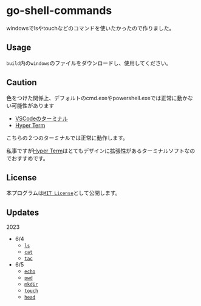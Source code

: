 # go-shell-commands

windowsでlsやtouchなどのコマンドを使いたかったので作りました。

## Usage

`build`内の`windows`のファイルをダウンロードし、使用してください。

## Caution

色をつけた関係上、デフォルトのcmd.exeやpowershell.exeでは正常に動かない可能性があります
- [VSCodeのターミナル](https://code.visualstudio.com/download)
- [Hyper Term](https://hyper.is/)

こちらの２つのターミナルでは正常に動作します。

私事ですが[Hyper Term](https://hyper.is/)はとてもデザインに拡張性があるターミナルソフトなのでおすすめです。

## License

本プログラムは[`MIT License`](https://github.com/Def4Root/go-shell-commands/blob/main/LICENSE)として公開します。

## Updates

2023
- 6/4
  - [`ls`](https://github.com/Def4Root/go-shell-commands/tree/main/ls)
  - [`cat`](https://github.com/Def4Root/go-shell-commands/tree/main/cat)
  - [`tac`](https://github.com/Def4Root/go-shell-commands/tree/main/tac)
- 6/5
  - [`echo`](https://github.com/Def4Root/go-shell-commands/tree/main/echo)
  - [`pwd`](https://github.com/Def4Root/go-shell-commands/tree/main/pwd)
  - [`mkdir`](https://github.com/Def4Root/go-shell-commands/tree/main/mkdir)
  - [`touch`](https://github.com/Def4Root/go-shell-commands/tree/main/touch)
  - [`head`](https://github.com/Def4Root/go-shell-commands/tree/main/head)